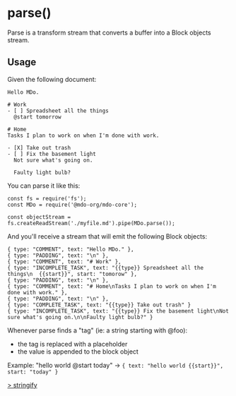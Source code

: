 # parse()

Parse is a transform stream that converts a buffer into a Block objects stream.

## Usage

Given the following document:

```
Hello MDo.

# Work
- [ ] Spreadsheet all the things
  @start tomorrow

# Home
Tasks I plan to work on when I'm done with work.

- [X] Take out trash
- [ ] Fix the basement light
  Not sure what's going on.

  Faulty light bulb?
```

You can parse it like this:

```
const fs = require('fs');
const MDo = require('@mdo-org/mdo-core');

const objectStream = fs.createReadStream('./myfile.md').pipe(MDo.parse());
```

And you'll receive a stream that will emit the following Block objects:

```
{ type: "COMMENT", text: "Hello MDo." },
{ type: "PADDING", text: "\n" },
{ type: "COMMENT", text: "# Work" },
{ type: "INCOMPLETE_TASK", text: "{{type}} Spreadsheet all the things\n  {{start}}", start: "tomorow" },
{ type: "PADDING", text: "\n" },
{ type: "COMMENT", text: "# Home\nTasks I plan to work on when I'm done with work." },
{ type: "PADDING", text: "\n" },
{ type: "COMPLETE_TASK", text: "{{type}} Take out trash" }
{ type: "INCOMPLETE_TASK", text: "{{type}} Fix the basement light\nNot sure what's going on.\n\nFaulty light bulb?" }
```

Whenever parse finds a "tag" (ie: a string starting with @foo):

- the tag is replaced with a placeholder
- the value is appended to the block object

Example: "hello world @start today" -> `{ text: "hello world {{start}}", start: "today" }`

[> stringify](/architecture/stringify.md)
